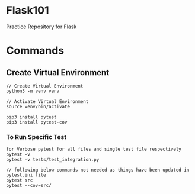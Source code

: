 # Flask101
Practice Repository for Flask


# Commands

## Create Virtual Environment 
```commandline
// Create Virtual Environment 
python3 -m venv venv

// Activate Virtual Environment 
source venv/bin/activate

pip3 install pytest
pip3 install pytest-cov

```

### To Run Specific Test 
```commandline
for Verbose pytest for all files and single test file respectively
pytest -v
pytest -v tests/test_integration.py

// following below commands not needed as things have been updated in pytest.ini file
pytest src
pytest --cov=src/
```
